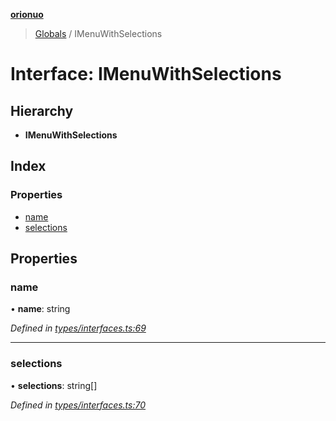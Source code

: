 **[orionuo](../README.md)**

> [Globals](../globals.md) / IMenuWithSelections

# Interface: IMenuWithSelections

## Hierarchy

* **IMenuWithSelections**

## Index

### Properties

* [name](imenuwithselections.md#name)
* [selections](imenuwithselections.md#selections)

## Properties

### name

•  **name**: string

*Defined in [types/interfaces.ts:69](https://github.com/msviha/orionuo/blob/6aeb0e0/src/types/interfaces.ts#L69)*

___

### selections

•  **selections**: string[]

*Defined in [types/interfaces.ts:70](https://github.com/msviha/orionuo/blob/6aeb0e0/src/types/interfaces.ts#L70)*
